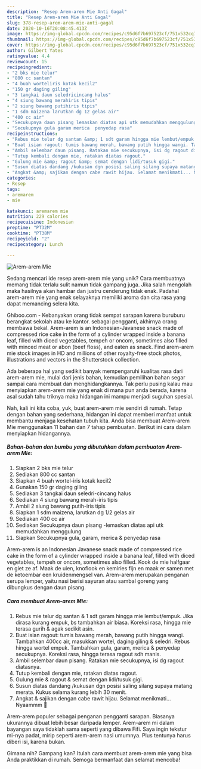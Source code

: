 ```yaml
---
description: "Resep Arem-arem Mie Anti Gagal"
title: "Resep Arem-arem Mie Anti Gagal"
slug: 378-resep-arem-arem-mie-anti-gagal
date: 2020-10-16T20:08:45.413Z
image: https://img-global.cpcdn.com/recipes/c95d6f7b697523cf/751x532cq70/arem-arem-mie-foto-resep-utama.jpg
thumbnail: https://img-global.cpcdn.com/recipes/c95d6f7b697523cf/751x532cq70/arem-arem-mie-foto-resep-utama.jpg
cover: https://img-global.cpcdn.com/recipes/c95d6f7b697523cf/751x532cq70/arem-arem-mie-foto-resep-utama.jpg
author: Gilbert Yates
ratingvalue: 4.4
reviewcount: 15
recipeingredient:
- "2 bks mie telur"
- "800 cc santan"
- "4 buah worteliris kotak kecil2"
- "150 gr daging giling"
- "3 tangkai daun seledricincang halus"
- "4 siung bawang merahiris tipis"
- "2 siung bawang putihiris tipis"
- "1 sdm maizena larutkan dg 12 gelas air"
- "400 cc air"
- "Secukupnya daun pisang lemaskan diatas api utk memudahkan menggulung"
- "Secukupnya gula garam merica  penyedap rasa"
recipeinstructions:
- "Rebus mie telur dg santan &amp; 1 sdt garam hingga mie lembut/empuk. Jika dirasa kurang empuk, bs tambahkan air biasa. Koreksi rasa, hingga mie terasa gurih &amp; agak sedikit asin."
- "Buat isian ragout: tumis bawang merah, bawang putih hingga wangi. Tambahkan 400cc air, masukkan wortel, daging giling &amp; seledri. Rebus hingga wortel empuk. Tambahkan gula, garam, merica &amp; penyedap secukupnya. Koreksi rasa, hingga terasa ragout sdh manis."
- "Ambil selembar daun pisang. Ratakan mie secukupnya, isi dg ragout diatasnya."
- "Tutup kembali dengan mie, ratakan diatas ragout."
- "Gulung mie &amp; ragout &amp; semat dengan lidi/tusuk gigi."
- "Susun diatas dandang /kukusan dgn posisi saling silang supaya matang merata. Kukus selama kurang lebih 30 menit."
- "Angkat &amp; sajikan dengan cabe rawit hijau. Selamat menikmati... Nyaammm 🤤"
categories:
- Resep
tags:
- aremarem
- mie

katakunci: aremarem mie 
nutrition: 229 calories
recipecuisine: Indonesian
preptime: "PT32M"
cooktime: "PT38M"
recipeyield: "2"
recipecategory: Lunch

---
```



![Arem-arem Mie](https://img-global.cpcdn.com/recipes/c95d6f7b697523cf/751x532cq70/arem-arem-mie-foto-resep-utama.jpg)

Sedang mencari ide resep arem-arem mie yang unik? Cara membuatnya memang tidak terlalu sulit namun tidak gampang juga. Jika salah mengolah maka hasilnya akan hambar dan justru cenderung tidak enak. Padahal arem-arem mie yang enak selayaknya memiliki aroma dan cita rasa yang dapat memancing selera kita.

Ghiboo.com - Kebanyakan orang tidak sempat sarapan karena buruburu berangkat sekolah atau ke kantor. sebagai pengganti, akhirnya orang membawa bekal. Arem-arem is an Indonesian-Javanese snack made of compressed rice cake in the form of a cylinder wrapped inside a banana leaf, filled with diced vegetables, tempeh or oncom, sometimes also filled with minced meat or abon (beef floss), and eaten as snack. Find arem-arem mie stock images in HD and millions of other royalty-free stock photos, illustrations and vectors in the Shutterstock collection.

Ada beberapa hal yang sedikit banyak mempengaruhi kualitas rasa dari arem-arem mie, mulai dari jenis bahan, kemudian pemilihan bahan segar sampai cara membuat dan menghidangkannya. Tak perlu pusing kalau mau menyiapkan arem-arem mie yang enak di mana pun anda berada, karena asal sudah tahu triknya maka hidangan ini mampu menjadi suguhan spesial.


Nah, kali ini kita coba, yuk, buat arem-arem mie sendiri di rumah. Tetap dengan bahan yang sederhana, hidangan ini dapat memberi manfaat untuk membantu menjaga kesehatan tubuh kita. Anda bisa membuat Arem-arem Mie menggunakan 11 bahan dan 7 tahap pembuatan. Berikut ini cara dalam menyiapkan hidangannya.

<!--inarticleads1-->

##### Bahan-bahan dan bumbu yang dibutuhkan dalam pembuatan Arem-arem Mie:

1. Siapkan 2 bks mie telur
1. Sediakan 800 cc santan
1. Siapkan 4 buah wortel-iris kotak kecil2
1. Gunakan 150 gr daging giling
1. Sediakan 3 tangkai daun seledri-cincang halus
1. Sediakan 4 siung bawang merah-iris tipis
1. Ambil 2 siung bawang putih-iris tipis
1. Siapkan 1 sdm maizena, larutkan dg 1/2 gelas air
1. Sediakan 400 cc air
1. Sediakan Secukupnya daun pisang -lemaskan diatas api utk memudahkan menggulung
1. Siapkan Secukupnya gula, garam, merica &amp; penyedap rasa


Arem-arem is an Indonesian Javanese snack made of compressed rice cake in the form of a cylinder wrapped inside a banana leaf, filled with diced vegetables, tempeh or oncom, sometimes also filled. Kook de mie halfgaar en giet ze af. Maak de uien, knoflook en kemiries fijn en maak er samen met de ketoembar een kruidenmengsel van. Arem-arem merupakan penganan serupa lemper, yaitu nasi berisi sayuran atau sambal goreng yang dibungkus dengan daun pisang. 

<!--inarticleads2-->

##### Cara membuat Arem-arem Mie:

1. Rebus mie telur dg santan &amp; 1 sdt garam hingga mie lembut/empuk. Jika dirasa kurang empuk, bs tambahkan air biasa. Koreksi rasa, hingga mie terasa gurih &amp; agak sedikit asin.
1. Buat isian ragout: tumis bawang merah, bawang putih hingga wangi. Tambahkan 400cc air, masukkan wortel, daging giling &amp; seledri. Rebus hingga wortel empuk. Tambahkan gula, garam, merica &amp; penyedap secukupnya. Koreksi rasa, hingga terasa ragout sdh manis.
1. Ambil selembar daun pisang. Ratakan mie secukupnya, isi dg ragout diatasnya.
1. Tutup kembali dengan mie, ratakan diatas ragout.
1. Gulung mie &amp; ragout &amp; semat dengan lidi/tusuk gigi.
1. Susun diatas dandang /kukusan dgn posisi saling silang supaya matang merata. Kukus selama kurang lebih 30 menit.
1. Angkat &amp; sajikan dengan cabe rawit hijau. Selamat menikmati... Nyaammm 🤤


Arem-arem populer sebagai penganan pengganti sarapan. Biasanya ukurannya dibuat lebih besar daripada lemper. Arem-arem mi dalam bayangan saya tidaklah sama seperti yang dibawa Fifi. Saya ingin tekstur mi-nya padat, mirip seperti arem-arem nasi umumnya. Plus tentunya harus diberi isi, karena bukan. 

Gimana nih? Gampang kan? Itulah cara membuat arem-arem mie yang bisa Anda praktikkan di rumah. Semoga bermanfaat dan selamat mencoba!
